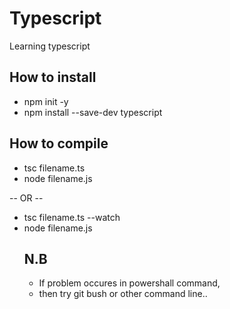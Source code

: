 # Typescript
Learning typescript

## How to install
 <ul>
  <li>npm init -y</li>
  <li>npm install --save-dev typescript</li>
 </ul>

 ## How to compile
 <ul>
  <li>tsc filename.ts</li>
  <li>node filename.js</li>
 </ul>
   -- OR --
   <ul>  
    <li>tsc filename.ts --watch</li>
   <li>node filename.js</li
 </ul>

 ## N.B 
 <ul><li>
  If problem occures in powershall command,
 </li>
 <li>
  then try git bush or other command line..
 </li>
 </ul>
 
 
